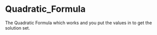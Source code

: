 # Quadratic_Formula
The Quadratic Formula which works and you put the values in to get the solution set.
